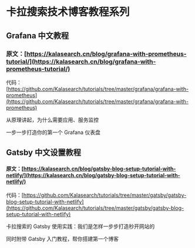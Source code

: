 # 卡拉搜索技术博客教程系列

## Grafana 中文教程

### 原文：[https://kalasearch.cn/blog/grafana-with-prometheus-tutorial/](https://kalasearch.cn/blog/grafana-with-prometheus-tutorial/)

代码：[https://github.com/Kalasearch/tutorials/tree/master/grafana/grafana-with-prometheus](https://github.com/Kalasearch/tutorials/tree/master/grafana/grafana-with-prometheus)

从原理讲起，为什么需要应用、服务监控

一步一步打造你的第一个 Grafana 仪表盘

## Gatsby 中文设置教程

#### 原文：[https://kalasearch.cn/blog/gatsby-blog-setup-tutorial-with-netlify/](https://kalasearch.cn/blog/gatsby-blog-setup-tutorial-with-netlify/)

代码：[https://github.com/Kalasearch/tutorials/tree/master/gatsby/gatsby-blog-setup-tutorial-with-netlify](https://github.com/Kalasearch/tutorials/tree/master/gatsby/gatsby-blog-setup-tutorial-with-netlify)


卡拉搜索的 Gatsby 使用实践：我们是怎样一步步打造秒开网站的

同时附带 Gatsby 入门教程，帮你搭建第一个博客
